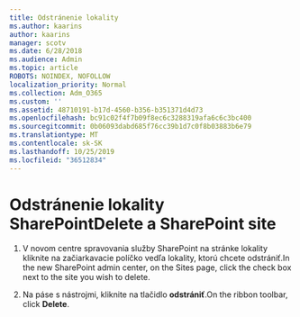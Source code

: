 ```yaml
---
title: Odstránenie lokality
ms.author: kaarins
author: kaarins
manager: scotv
ms.date: 6/28/2018
ms.audience: Admin
ms.topic: article
ROBOTS: NOINDEX, NOFOLLOW
localization_priority: Normal
ms.collection: Adm_O365
ms.custom: ''
ms.assetid: 48710191-b17d-4560-b356-b351371d4d73
ms.openlocfilehash: bc91c02f4f7b09f8ec6c3288319afa6c6c3bc400
ms.sourcegitcommit: 0b06093dabd685f76cc39b1d7c0f8b03883b6e79
ms.translationtype: MT
ms.contentlocale: sk-SK
ms.lasthandoff: 10/25/2019
ms.locfileid: "36512834"
---
```

# <a name="delete-a-sharepoint-site"></a><span data-ttu-id="5cf87-102">Odstránenie lokality SharePoint</span><span class="sxs-lookup"><span data-stu-id="5cf87-102">Delete a SharePoint site</span></span>

1. <span data-ttu-id="5cf87-103">V novom centre spravovania služby SharePoint na stránke lokality kliknite na začiarkavacie políčko vedľa lokality, ktorú chcete odstrániť.</span><span class="sxs-lookup"><span data-stu-id="5cf87-103">In the new  SharePoint admin center, on the Sites page, click the check box next to the site you wish to delete.</span></span>
    
2. <span data-ttu-id="5cf87-104">Na páse s nástrojmi, kliknite na tlačidlo **odstrániť**.</span><span class="sxs-lookup"><span data-stu-id="5cf87-104">On the ribbon toolbar, click **Delete**.</span></span>
    

